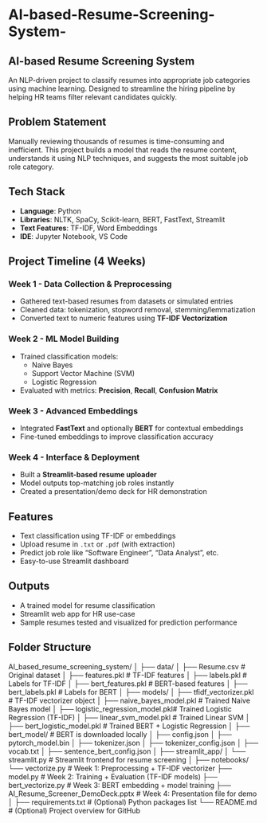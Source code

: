 # AI-based-Resume-Screening-System-

## AI-based Resume Screening System

An NLP-driven project to classify resumes into appropriate job categories using machine learning. Designed to streamline the hiring pipeline by helping HR teams filter relevant candidates quickly.

## Problem Statement

Manually reviewing thousands of resumes is time-consuming and inefficient. This project builds a model that reads the resume content, understands it using NLP techniques, and suggests the most suitable job role category.

## Tech Stack

- **Language**: Python  
- **Libraries**: NLTK, SpaCy, Scikit-learn, BERT, FastText, Streamlit  
- **Text Features**: TF-IDF, Word Embeddings  
- **IDE**: Jupyter Notebook, VS Code

## Project Timeline (4 Weeks)

### Week 1 - Data Collection & Preprocessing
- Gathered text-based resumes from datasets or simulated entries
- Cleaned data: tokenization, stopword removal, stemming/lemmatization
- Converted text to numeric features using **TF-IDF Vectorization**

### Week 2 - ML Model Building
- Trained classification models:
  - Naive Bayes
  - Support Vector Machine (SVM)
  - Logistic Regression
- Evaluated with metrics: **Precision**, **Recall**, **Confusion Matrix**

### Week 3 - Advanced Embeddings
- Integrated **FastText** and optionally **BERT** for contextual embeddings
- Fine-tuned embeddings to improve classification accuracy

### Week 4 - Interface & Deployment
- Built a **Streamlit-based resume uploader**
- Model outputs top-matching job roles instantly
- Created a presentation/demo deck for HR demonstration

##  Features

- Text classification using TF-IDF or embeddings
- Upload resume in `.txt` or `.pdf` (with extraction)
- Predict job role like “Software Engineer”, “Data Analyst”, etc.
- Easy-to-use Streamlit dashboard

## Outputs

- A trained model for resume classification
- Streamlit web app for HR use-case
- Sample resumes tested and visualized for prediction performance

## Folder Structure

AI_based_resume_screening_system/
│
├── data/
│   ├── Resume.csv                   # Original dataset
│   ├── features.pkl                 # TF-IDF features
│   ├── labels.pkl                   # Labels for TF-IDF
│   ├── bert_features.pkl            # BERT-based features
│   ├── bert_labels.pkl              # Labels for BERT
│
├── models/
│   ├── tfidf_vectorizer.pkl         # TF-IDF vectorizer object
│   ├── naive_bayes_model.pkl        # Trained Naive Bayes model
│   ├── logistic_regression_model.pkl# Trained Logistic Regression (TF-IDF)
│   ├── linear_svm_model.pkl         # Trained Linear SVM
│   ├── bert_logistic_model.pkl      # Trained BERT + Logistic Regression
│
├── bert_model/                      # BERT is downloaded locally
│   ├── config.json
│   ├── pytorch_model.bin
│   ├── tokenizer.json
│   ├── tokenizer_config.json
│   ├── vocab.txt
│   ├── sentence_bert_config.json
│
├── streamlit_app/
│   └── streamlit.py                       # Streamlit frontend for resume screening
│
├── notebooks/  
    └── vectorize.py                     # Week 1: Preprocessing + TF-IDF vectorizer
├── model.py                         # Week 2: Training + Evaluation (TF-IDF models)
├── bert_vectorize.py                # Week 3: BERT embedding + model training
├── AI_Resume_Screener_DemoDeck.pptx # Week 4: Presentation file for demo
│
├── requirements.txt                 # (Optional) Python packages list
└── README.md                        # (Optional) Project overview for GitHub

